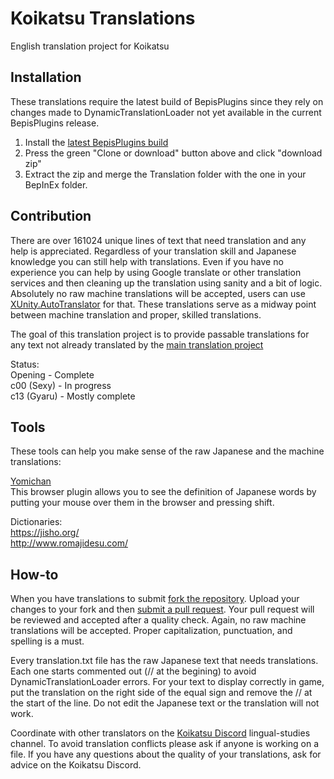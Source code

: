 # Koikatsu Translations
English translation project for Koikatsu

## Installation
These translations require the latest build of BepisPlugins since they rely on changes made to DynamicTranslationLoader not yet available in the current BepisPlugins release.

1. Install the [latest BepisPlugins build](http://bepisbuilds.dyn.mk/bepis_plugins)  
2. Press the green "Clone or download" button above and click "download zip"  
2. Extract the zip and merge the Translation folder with the one in your BepInEx folder.  

## Contribution
There are over 161024 unique lines of text that need translation and any help is appreciated. Regardless of your translation skill and Japanese knowledge you can still help with translations. Even if you have no experience you can help by using Google translate or other translation services and then cleaning up the translation using sanity and a bit of logic. Absolutely no raw machine translations will be accepted, users can use [XUnity.AutoTranslator](https://github.com/bbepis/XUnity.AutoTranslator/releases) for that. These translations serve as a midway point between machine translation and proper, skilled translations.  

The goal of this translation project is to provide passable translations for any text not already translated by the [main translation project](https://github.com/bbepis/KoikatsuTranslation)  

Status:  
Opening - Complete  
c00 (Sexy) - In progress  
c13 (Gyaru) - Mostly complete  

## Tools
These tools can help you make sense of the raw Japanese and the machine translations:  

[Yomichan](https://foosoft.net/projects/yomichan/)  
This browser plugin allows you to see the definition of Japanese words by putting your mouse over them in the browser and pressing shift.  

Dictionaries:  
https://jisho.org/  
http://www.romajidesu.com/  

## How-to
When you have translations to submit [fork the repository](https://help.github.com/articles/fork-a-repo/). Upload your changes to your fork and then [submit a pull request](https://help.github.com/articles/about-pull-requests/). Your pull request will be reviewed and accepted after a quality check. Again, no raw machine translations will be accepted. Proper capitalization, punctuation, and spelling is a must.  

Every translation.txt file has the raw Japanese text that needs translations. Each one starts commented out (// at the begining) to avoid DynamicTranslationLoader errors. For your text to display correctly in game, put the translation on the right side of the equal sign and remove the // at the start of the line. Do not edit the Japanese text or the translation will not work.  

Coordinate with other translators on the [Koikatsu Discord](https://discord.gg/urDt8CK) lingual-studies channel. To avoid translation conflicts please ask if anyone is working on a file. If you have any questions about the quality of your translations, ask for advice on the Koikatsu Discord.
